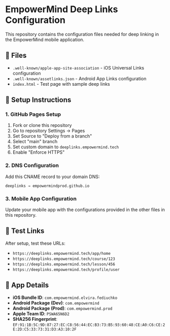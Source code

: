 # EmpowerMind Deep Links Configuration

This repository contains the configuration files needed for deep linking in the EmpowerMind mobile application.

## 📁 Files

- `.well-known/apple-app-site-association` - iOS Universal Links configuration
- `.well-known/assetlinks.json` - Android App Links configuration
- `index.html` - Test page with sample deep links

## 🚀 Setup Instructions

### 1. GitHub Pages Setup
1. Fork or clone this repository
2. Go to repository Settings → Pages
3. Set Source to "Deploy from a branch"
4. Select "main" branch
5. Set custom domain to `deeplinks.empowermind.tech`
6. Enable "Enforce HTTPS"

### 2. DNS Configuration
Add this CNAME record to your domain DNS:
```
deeplinks → empowermindprod.github.io
```

### 3. Mobile App Configuration
Update your mobile app with the configurations provided in the other files in this repository.

## 🔗 Test Links

After setup, test these URLs:
- `https://deeplinks.empowermind.tech/app/home`
- `https://deeplinks.empowermind.tech/course/123`
- `https://deeplinks.empowermind.tech/lesson/456`
- `https://deeplinks.empowermind.tech/profile/user`

## 📱 App Details

- **iOS Bundle ID**: `com.empowermind.elvira.fediuchko`
- **Android Package (Dev)**: `com.empowermind`
- **Android Package (Prod)**: `com.empowermind.prod`
- **Apple Team ID**: `PSWA65N6D2`
- **SHA256 Fingerprint**: `EF:91:1B:5C:9D:87:27:EC:C8:56:44:EC:B3:73:B5:93:60:48:CE:A0:C6:CE:2E:2D:C5:33:73:31:D3:A3:10:2F`
